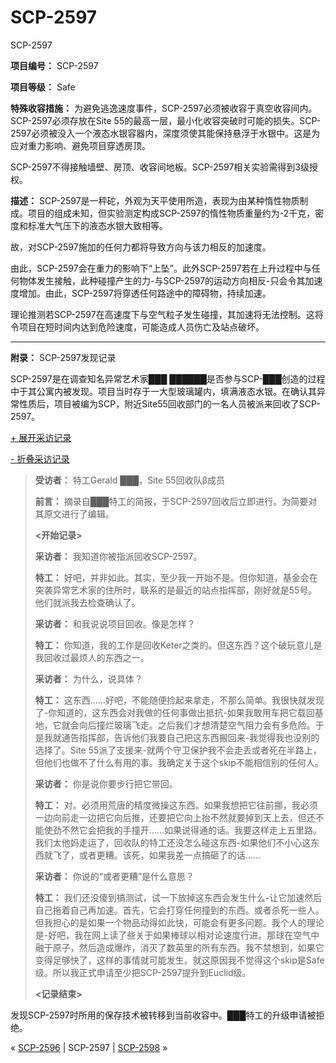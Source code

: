 # SCP-2597
                        




SCP-2597



**项目编号：** SCP-2597

**项目等级：** Safe

**特殊收容措施：** 为避免逃逸速度事件，SCP-2597必须被收容于真空收容间内。SCP-2597必须存放在Site 55的最高一层，最小化收容突破时可能的损失。SCP-2597必须被没入一个液态水银容器内，深度须使其能保持悬浮于水银中。这是为应对重力影响、避免项目穿透房顶。

SCP-2597不得接触墙壁、房顶、收容间地板。SCP-2597相关实验需得到3级授权。

**描述：** SCP-2597是一秤砣，外观为天平使用所造，表现为由某种惰性物质制成。项目的组成未知，但实验测定构成SCP-2597的惰性物质重量约为-2千克，密度和标准大气压下的液态水银大致相等。

故，对SCP-2597施加的任何力都将导致方向与该力相反的加速度。

由此，SCP-2597会在重力的影响下“上坠”。此外SCP-2597若在上升过程中与任何物体发生接触，此种碰撞产生的力-与SCP-2597的运动方向相反-只会令其加速度增加。由此，SCP-2597将穿透任何路途中的障碍物，持续加速。

理论推测若SCP-2597在高速度下与空气粒子发生碰撞，其加速将无法控制。这将令项目在短时间内达到危险速度，可能造成人员伤亡及站点破坏。


---

**附录：** SCP-2597发现记录

SCP-2597是在调查知名异常艺术家███ ██████是否参与SCP-███创造的过程中于其公寓内被发现。项目当时存于一大型玻璃罐内，填满液态水银。在确认其异常性质后，项目被编为SCP，附近Site55回收部门的一名人员被派来回收了SCP-2597。


<a shape='rect' class='collapsible-block-link' href='javascript:;'>+&#160;&#23637;&#24320;&#37319;&#35775;&#35760;&#24405;</a>

<a shape='rect' class='collapsible-block-link' href='javascript:;'>-&#160;&#25240;&#21472;&#37319;&#35775;&#35760;&#24405;</a>


> **受访者：** 特工Gerald ███，Site 55回收队β成员
> 
> **前言：** 摘录自███特工的简报，于SCP-2597回收后立即进行。为简要对其原文进行了编辑。
> 
> **<开始记录>** 
> 
> **采访者：** 我知道你被指派回收SCP-2597。
> 
> **特工：** 好吧，并非如此。其实，至少我一开始不是。但你知道，基金会在突袭异常艺术家的住所时，联系的是最近的站点指挥部，刚好就是55号。他们就派我去检查确认了。
> 
> **采访者：** 和我说说项目回收。像是怎样？
> 
> **特工：** 你知道，我的工作是回收Keter之类的。但这东西？这个破玩意儿是我回收过最烦人的东西之一。
> 
> **采访者：** 为什么，说具体？
> 
> **特工：** 这东西……好吧，不能随便捡起来拿走，不那么简单。我很快就发现了-你知道的，这东西会对我做的任何事做出抵抗-如果我敢用车把它载回基地，它就会向后撞烂玻璃飞走。之后我们才想清楚空气阻力会有多危险。于是我就通告指挥部，告诉他们我要自己把这东西搬回来-我觉得我也没别的选择了。Site 55派了支援来-就两个守卫保护我不会走丢或者死在半路上，但他们也做不了什么有用的事。我确定关于这个skip不能相信别的任何人。
> 
> **采访者：** 你是说你要步行把它带回。
> 
> **特工：** 对。必须用荒唐的精度微操这东西。如果我想把它往前挪，我必须一边向前走一边把它向后推，还要把它向上抬不然就要掉到天上去，但还不能使劲不然它会把我的手撞开……如果说得通的话。我要这样走上五里路。我们太他妈走运了，回收队的特工还没怎么碰这东西-如果他们不小心这东西就飞了，或者更糟。该死，如果我差一点搞砸了的话……
> 
> **采访者：** 你说的“或者更糟”是什么意思？
> 
> **特工：** 我们还没傻到搞测试，试一下放掉这东西会发生什么-让它加速然后自己拖着自己再加速。首先，它会打穿任何撞到的东西。或者杀死一些人。但我担心的是如果一个物品动得如此快，可能会有更多问题。我个人的理论是-好吧，我在网上读了些关于如果棒球以相对论速度行进。那球在空气中融于原子，然后造成爆炸，消灭了数英里的所有东西。我不禁想到，如果它变得足够快了，这样的事情就可能发生。就这原因我不觉得这个skip是Safe级。所以我正式申请至少把SCP-2597提升到Euclid级。
> 
> **<记录结束>** 
> 




发现SCP-2597时所用的保存技术被转移到当前收容中。███特工的升级申请被拒绝。



« <a shape='rect' class='newpage' href='/scp-2596'>SCP-2596</a> | SCP-2597 | [SCP-2598](/scp-2598) »





                    
